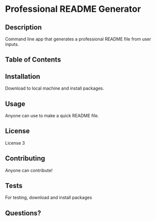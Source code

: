 # Professional README Generator

## Description
Command line app that generates a professional README file from user inputs.

## Table of Contents

## Installation
Download to local machine and install packages.

## Usage
Anyone can use to make a quick README file.

## License
License 3

## Contributing
Anyone can contribute!

## Tests
For testing, download and install packages

## Questions?
